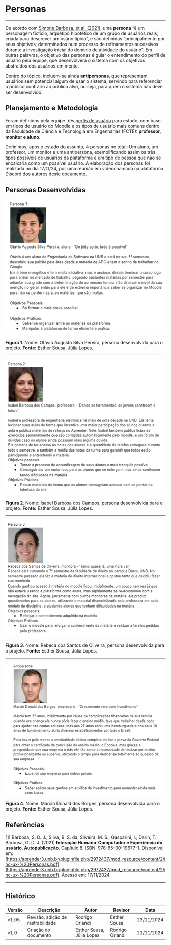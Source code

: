 # Personas
---

De acordo com [Simone Barbosa, et al. (2021)](https://aprender3.unb.br/pluginfile.php/2972437/mod_resource/content/2/ihc-ux-%20Personas.pdf), uma **persona** “é um personagem fictício, arquétipo
hipotético de um grupo de usuários reais, criada para descrever um usário típico”, e são
definidas “principalmente por seus objetivos, determinados num processo de
refinamentos sucessivos durante a investigação inicial do domínio de atividade do usuário”. Em outras palavras, o objetivo das personas é guiar o entendimento do perfil de usuário pela equipe, que desenvolverá o sistema com os objetivos abstraídos
dos usuários em mente. 

Dentro do tópico, incluem-se ainda **antipersonas**, que representam usuários sem potencial algum de usar o sistema, servindo para referenciar o público contrário ao público alvo, ou seja, para quem o sistema não deve ser desenvolvido.


## Planejamento e Metodologia

Foram definidos pela equipe três [perfis de usuário](link_pra_perfis_de_usuario) para estudo, com base em tipos de usuário do Moodle e os tipos de usuário mais comuns dentro da Faculdade de Ciência e Tecnologia em Engenharias (FCTE): **professor, monitor e aluno**.

Definimos, após o estudo do assunto, 4 personas no total: Um aluno, um professor, um monitor e uma antipersona, exemplificando assim os três tipos possíveis de usuários da plataforma e um tipo de pessoa que não se encaixaria como um possível usuário. A elaboração dos personas foi realizada no dia 17/11/24, por uma reunião em videochamada na plataforma Discord dos autores deste documento.

## Personas Desenvolvidas

![Aluno](./img/persona1.png)

**Figura 1**. Nome: Otávio Augusto Silva Pereira, persona desenvolvida para o projeto. **Fonte:** Esther Sousa, Júlia Lopes.

---
![Professor](./img/persona2.png)

**Figura 2**. Nome: Isabel Barbosa dos Campos, persona desenvolvida para o projeto. **Fonte:** Esther Sousa, Júlia Lopes.

---
![Monitor](./img/persona3.png)

**Figura 3**. Nome: Rebeca dos Santos de Oliveira, persona desenvolvida para o projeto. **Fonte:** Esther Sousa, Júlia Lopes.

---
![Anti](./img/persona5.png)

**Figura 4**. Nome: Marcio Donald dos Borges, persona desenvolvida para o projeto. **Fonte:** Esther Sousa, Júlia Lopes.


## Referências

[1] Barbosa, S. D. J.; Silva, B. S. da; Silveira, M. S.; Gasparini, I.; Darin, T.; Barbosa, G.
D. J. (2021) **Interação Humano-Computador e Experiência do usuário.
Autopublicação**. Capítulo 8. ISBN: 978-65-00-19677-1. Disponível em: [https://aprender3.unb.br/pluginfile.php/2972437/mod_resource/content/2/ihc-ux-%20Personas.pdf](https://aprender3.unb.br/pluginfile.php/2972437/mod_resource/content/2/ihc-ux-%20Personas.pdf). Acesso em: 17/11/2024.

---

## Histórico


| Versão | Descrição                  | Autor                   | Revisor                  | Data       |
|--------|----------------------------|-------------------------|--------------------------|------------|
| v1.05   | Revisão, adição de rastrabilidade                     | Rodrigo Orlandi     |  Esther Sousa          | 23/11/2024 |
| v1.0   | Criação do documento                     | Esther Sousa, Júlia Lopes     |  Rodrigo Orlandi          | 21/11/2024 |
